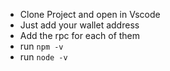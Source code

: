 - Clone Project and open in Vscode
- Just add your wallet address
- Add the rpc for each of them
- run `npm -v `
- run `node -v`
